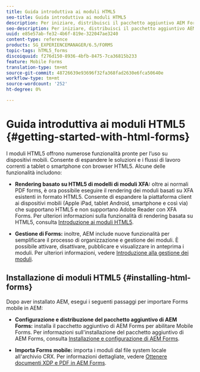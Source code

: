 ```yaml
---
title: Guida introduttiva ai moduli HTML5
seo-title: Guida introduttiva ai moduli HTML5
description: Per iniziare, distribuisci il pacchetto aggiuntivo AEM Forms e importa i moduli HTML5 esistenti da AEM.
seo-description: Per iniziare, distribuisci il pacchetto aggiuntivo AEM Forms e importa i moduli HTML5 esistenti da AEM.
uuid: e85e57ab-fe32-4b6f-819e-322047ae3240
content-type: reference
products: SG_EXPERIENCEMANAGER/6.5/FORMS
topic-tags: hTML5_forms
discoiquuid: f276d150-8936-4bfb-8475-7ca36815b233
feature: Mobile Forms
translation-type: tm+mt
source-git-commit: 48726639e93696f32fa368fad2630e6fca50640e
workflow-type: tm+mt
source-wordcount: '252'
ht-degree: 0%

---
```



# Guida introduttiva ai moduli HTML5 {#getting-started-with-html-forms}

I moduli HTML5 offrono numerose funzionalità pronte per l’uso su dispositivi mobili. Consente di espandere le soluzioni e i flussi di lavoro correnti a tablet o smartphone con browser HTML5. Alcune delle funzionalità includono:

* **Rendering basato su HTML5 di modelli di moduli XFA:** oltre ai normali PDF forms, è ora possibile eseguire il rendering dei moduli basati su XFA esistenti in formato HTML5. Consente di espandere la piattaforma client ai dispositivi mobili (Apple iPad, tablet Android, smartphone e così via) che supportano HTML5 e non supportano Adobe Reader con XFA Forms. Per ulteriori informazioni sulla funzionalità di rendering basata su HTML5, consulta [Introduzione ai moduli HTML5](/help/forms/using/introduction.md).

* **Gestione di Forms:** inoltre, AEM include nuove funzionalità per semplificare il processo di organizzazione e gestione dei moduli. È possibile attivare, disattivare, pubblicare e visualizzare in anteprima i moduli. Per ulteriori informazioni, vedere [Introduzione alla gestione dei moduli](/help/forms/using/introduction-managing-forms.md).

## Installazione di moduli HTML5 {#installing-html-forms}

Dopo aver installato AEM, esegui i seguenti passaggi per importare Forms mobile in AEM:

* **Configurazione e distribuzione del pacchetto aggiuntivo di AEM Forms:** installa il pacchetto aggiuntivo di AEM Forms per abilitare Mobile Forms. Per informazioni sull&#39;installazione del pacchetto aggiuntivo di AEM Forms, consulta [Installazione e configurazione di AEM Forms](/help/forms/using/installing-configuring-aem-forms-osgi.md).

* **Importa Forms mobile:** importa i moduli dal file system locale all&#39;archivio CRX. Per informazioni dettagliate, vedere [Ottenere documenti XDP e PDF in AEM Forms](/help/forms/using/get-xdp-pdf-documents-aem.md).
